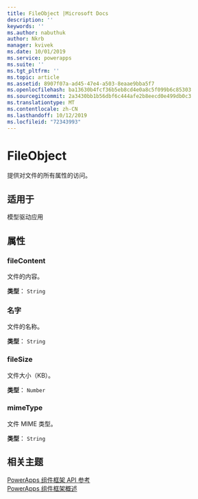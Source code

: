 ```yaml
---
title: FileObject |Microsoft Docs
description: ''
keywords: ''
ms.author: nabuthuk
author: Nkrb
manager: kvivek
ms.date: 10/01/2019
ms.service: powerapps
ms.suite: ''
ms.tgt_pltfrm: ''
ms.topic: article
ms.assetid: 8907f07a-ad45-47e4-a503-8eaae9bba5f7
ms.openlocfilehash: ba13630b4fcf36b5eb8cd4e0a8c5f099b6c85303
ms.sourcegitcommit: 2a3430bb1b56dbf6c444afe2b8eecd0e499db0c3
ms.translationtype: MT
ms.contentlocale: zh-CN
ms.lasthandoff: 10/12/2019
ms.locfileid: "72343993"
---
```

# <a name="fileobject"></a>FileObject

提供对文件的所有属性的访问。

## <a name="available-for"></a>适用于

模型驱动应用

## <a name="properties"></a>属性

### <a name="filecontent"></a>fileContent

文件的内容。

**类型**： `String`

### <a name="filename"></a>名字

文件的名称。

**类型**： `String`

### <a name="filesize"></a>fileSize

文件大小（KB）。

**类型**： `Number`

### <a name="mimetype"></a>mimeType

文件 MIME 类型。

**类型**： `String`

## <a name="related-topics"></a>相关主题

[PowerApps 组件框架 API 参考](../reference/index.md)<br/>
[PowerApps 组件框架概述](../overview.md)